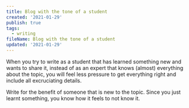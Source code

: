 ```yaml
---
title: Blog with the tone of a student
created: '2021-01-29'
publish: true
tags:
  - writing
fileName: Blog with the tone of a student
updated: '2021-01-29'
---
```


When you try to write as a student that has learned something new and wants to share it, instead of as an expert that knows (almost) everything about the topic, you will feel less pressure to get everything right and include all excruciating details.

Write for the benefit of someone that is new to the topic. Since you just learnt something, you know how it feels to not know it.
